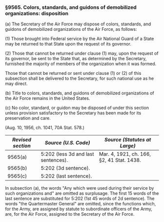 ### §9565. Colors, standards, and guidons of demobilized organizations: disposition ###

(a) The Secretary of the Air Force may dispose of colors, standards, and guidons of demobilized organizations of the Air Force, as follows:

(1) Those brought into Federal service by the Air National Guard of a State may be returned to that State upon the request of its governor.

(2) Those that cannot be returned under clause (1) may, upon the request of its governor, be sent to the State that, as determined by the Secretary, furnished the majority of members of the organization when it was formed.

Those that cannot be returned or sent under clause (1) or (2) of this subsection shall be delivered to the Secretary, for such national use as he may direct.

(b) Title to colors, standards, and guidons of demobilized organizations of the Air Force remains in the United States.

(c) No color, standard, or guidon may be disposed of under this section unless provision satisfactory to the Secretary has been made for its preservation and care.

(Aug. 10, 1956, ch. 1041, 70A Stat. 578.)

|*Revised section*|       *Source (U.S. Code)*        |      *Source (Statutes at Large)*       |
|-----------------|-----------------------------------|-----------------------------------------|
|     9565(a)     |5:202 (less 3d and last sentences).|Mar. 4, 1921, ch. 166, §2, 41 Stat. 1438.|
|     9565(b)     |       5:202 (3d sentence).        |                                         |
|     9565(c)     |      5:202 (last sentence).       |                                         |

In subsection (a), the words "Any which were used during their service by such organizations and" are omitted as surplusage. The first 15 words of the last sentence are substituted for 5:202 (1st 45 words of 2d sentence). The words "the Quartermaster General" are omitted, since the functions which, for the Army, are assigned by statute to subordinate officers of the Army, are, for the Air Force, assigned to the Secretary of the Air Force.
